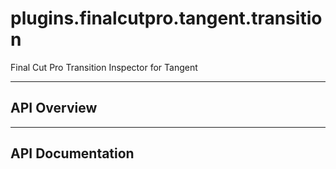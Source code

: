 # plugins.finalcutpro.tangent.transition

Final Cut Pro Transition Inspector for Tangent

---

## API Overview

---

## API Documentation

